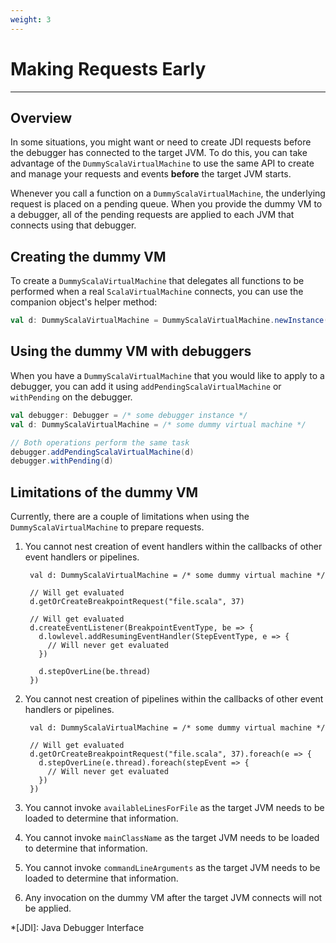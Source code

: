 ```yaml
---
weight: 3
---
```

# Making Requests Early

---

## Overview

In some situations, you might want or need to create JDI requests before the
debugger has connected to the target JVM. To do this, you can take advantage
of the `DummyScalaVirtualMachine` to use the same API to create and manage
your requests and events __before__ the target JVM starts.

Whenever you call a function on a `DummyScalaVirtualMachine`, the underlying
request is placed on a pending queue. When you provide the dummy VM to a
debugger, all of the pending requests are applied to each JVM that connects
using that debugger.

## Creating the dummy VM

To create a `DummyScalaVirtualMachine` that delegates all functions to be
performed when a real `ScalaVirtualMachine` connects, you can use the
companion object's helper method:

```scala
val d: DummyScalaVirtualMachine = DummyScalaVirtualMachine.newInstance()
```

## Using the dummy VM with debuggers

When you have a `DummyScalaVirtualMachine` that you would like to apply to a
debugger, you can add it using `addPendingScalaVirtualMachine` or
`withPending` on the debugger.

```scala
val debugger: Debugger = /* some debugger instance */
val d: DummyScalaVirtualMachine = /* some dummy virtual machine */

// Both operations perform the same task
debugger.addPendingScalaVirtualMachine(d)
debugger.withPending(d)
```

## Limitations of the dummy VM

Currently, there are a couple of limitations when using the
`DummyScalaVirtualMachine` to prepare requests.

1. You cannot nest creation of event handlers within the callbacks of
   other event handlers or pipelines.

        val d: DummyScalaVirtualMachine = /* some dummy virtual machine */

        // Will get evaluated
        d.getOrCreateBreakpointRequest("file.scala", 37)

        // Will get evaluated
        d.createEventListener(BreakpointEventType, be => {
          d.lowlevel.addResumingEventHandler(StepEventType, e => {
            // Will never get evaluated
          })
          
          d.stepOverLine(be.thread)
        })

2. You cannot nest creation of pipelines within the callbacks of other
   event handlers or pipelines.

        val d: DummyScalaVirtualMachine = /* some dummy virtual machine */

        // Will get evaluated
        d.getOrCreateBreakpointRequest("file.scala", 37).foreach(e => {
          d.stepOverLine(e.thread).foreach(stepEvent => {
            // Will never get evaluated
          })
        })

3. You cannot invoke `availableLinesForFile` as the target JVM needs to be
   loaded to determine that information.

4. You cannot invoke `mainClassName` as the target JVM needs to be loaded to
   determine that information.

5. You cannot invoke `commandLineArguments` as the target JVM needs to be
   loaded to determine that information.

6. Any invocation on the dummy VM after the target JVM connects will not
   be applied.

*[JDI]: Java Debugger Interface

